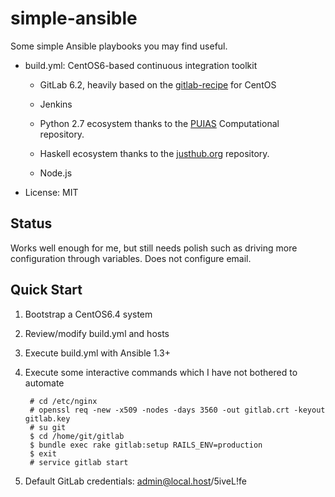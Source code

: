simple-ansible
=================

Some simple Ansible playbooks you may find useful.

* build.yml: CentOS6-based continuous integration toolkit

    * GitLab 6.2, heavily based on the [gitlab-recipe][1] for CentOS

    * Jenkins

    * Python 2.7 ecosystem thanks to the [PUIAS][2] Computational repository.

    * Haskell ecosystem thanks to the [justhub.org][3] repository.

    * Node.js

* License: MIT

[1]: https://github.com/gitlabhq/gitlab-recipes/tree/master/install/centos
[2]: http://springdale.math.ias.edu/wiki/YumRepositories6
[3]: http://www.justhub.org

Status
---------

Works well enough for me, but still needs polish such as driving more configuration through
variables.  Does not configure email.

Quick Start
------------

1. Bootstrap a CentOS6.4 system

1. Review/modify build.yml and hosts

1. Execute build.yml with Ansible 1.3+

1. Execute some interactive commands which I have not bothered to automate

        # cd /etc/nginx
        # openssl req -new -x509 -nodes -days 3560 -out gitlab.crt -keyout gitlab.key
        # su git
        $ cd /home/git/gitlab
        $ bundle exec rake gitlab:setup RAILS_ENV=production
        $ exit
        # service gitlab start

1. Default GitLab credentials: admin@local.host/5iveL!fe
